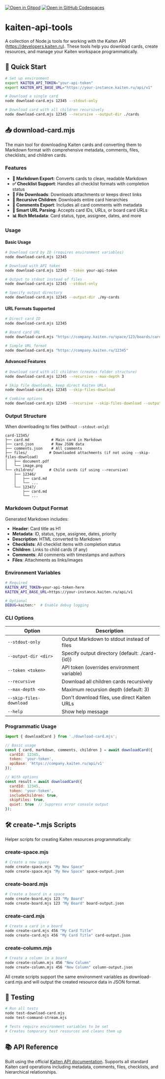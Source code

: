 [![Open in Gitpod](https://img.shields.io/badge/Gitpod-ready--to--code-f29718?logo=gitpod)](https://gitpod.io/#https://github.com/konard/kaiten-api-tools)
[![Open in GitHub Codespaces](https://img.shields.io/badge/GitHub%20Codespaces-Open-181717?logo=github)](https://github.com/codespaces/new?hide_repo_select=true&ref=main&repo=konard/kaiten-api-tools)

# kaiten-api-tools

A collection of Node.js tools for working with the Kaiten API (https://developers.kaiten.ru). These tools help you download cards, create resources, and manage your Kaiten workspace programmatically.

## 🚀 Quick Start

```bash
# Set up environment
export KAITEN_API_TOKEN="your-api-token"
export KAITEN_API_BASE_URL="https://your-instance.kaiten.ru/api/v1"

# Download a single card
node download-card.mjs 12345 --stdout-only

# Download card with all children recursively
node download-card.mjs 12345 --recursive --output-dir ./cards
```

## 📥 download-card.mjs

The main tool for downloading Kaiten cards and converting them to Markdown format with comprehensive metadata, comments, files, checklists, and children cards.

### Features

- **📝 Markdown Export**: Converts cards to clean, readable Markdown
- **✅ Checklist Support**: Handles all checklist formats with completion status
- **📎 File Downloads**: Downloads attachments or keeps direct links
- **🌳 Recursive Children**: Downloads entire card hierarchies  
- **💬 Comments Export**: Includes all card comments with metadata
- **🔗 Smart URL Parsing**: Accepts card IDs, URLs, or board card URLs
- **📊 Rich Metadata**: Card status, type, assignee, dates, and more

### Usage

#### Basic Usage

```bash
# Download card by ID (requires environment variables)
node download-card.mjs 12345

# Download with API token
node download-card.mjs 12345 --token your-api-token

# Output to stdout instead of files
node download-card.mjs 12345 --stdout-only

# Specify output directory
node download-card.mjs 12345 --output-dir ./my-cards
```

#### URL Formats Supported

```bash
# Direct card ID
node download-card.mjs 12345

# Board card URL
node download-card.mjs "https://company.kaiten.ru/space/123/boards/card/12345"

# Simple URL format  
node download-card.mjs "https://company.kaiten.ru/12345"
```

#### Advanced Features

```bash
# Download card with all children (creates folder structure)
node download-card.mjs 12345 --recursive --max-depth 3

# Skip file downloads, keep direct Kaiten URLs
node download-card.mjs 12345 --skip-files-download

# Combine options
node download-card.mjs 12345 --recursive --skip-files-download --output-dir ./cards
```

### Output Structure

When downloading to files (without `--stdout-only`):

```
card-12345/
├── card.md          # Main card in Markdown
├── card.json        # Raw JSON data
├── comments.json    # All comments
├── files/          # Downloaded attachments (if not using --skip-files-download)
│   ├── document.pdf
│   └── image.png
└── children/       # Child cards (if using --recursive)
    ├── 12346/
    │   ├── card.md
    │   └── ...
    └── 12347/
        ├── card.md
        └── ...
```

### Markdown Output Format

Generated Markdown includes:

- **Header**: Card title as H1
- **Metadata**: ID, status, type, assignee, dates, priority
- **Description**: HTML converted to Markdown
- **Checklists**: All checklist items with completion status
- **Children**: Links to child cards (if any)
- **Comments**: All comments with timestamps and authors
- **Files**: Attachments as links/images

### Environment Variables

```bash
# Required
KAITEN_API_TOKEN=your-api-token-here
KAITEN_API_BASE_URL=https://your-instance.kaiten.ru/api/v1

# Optional  
DEBUG=kaiten:*  # Enable debug logging
```

### CLI Options

| Option | Description |
|--------|-------------|
| `--stdout-only` | Output Markdown to stdout instead of files |
| `--output-dir <dir>` | Specify output directory (default: ./card-{id}) |
| `--token <token>` | API token (overrides environment variable) |
| `--recursive` | Download all children cards recursively |
| `--max-depth <n>` | Maximum recursion depth (default: 3) |
| `--skip-files-download` | Don't download files, use direct Kaiten URLs |
| `--help` | Show help message |

### Programmatic Usage

```javascript
import { downloadCard } from './download-card.mjs';

// Basic usage
const { card, markdown, comments, children } = await downloadCard({
  cardId: 12345,
  token: 'your-token',
  apiBase: 'https://company.kaiten.ru/api/v1'
});

// With options
const result = await downloadCard({
  cardId: 12345,
  token: 'your-token', 
  includeChildren: true,
  skipFiles: true,
  quiet: true  // Suppress error console output
});
```

## 🛠️ create-*.mjs Scripts

Helper scripts for creating Kaiten resources programmatically:

### create-space.mjs
```bash
# Create a new space
node create-space.mjs "My New Space"
node create-space.mjs "My New Space" space-output.json
```

### create-board.mjs  
```bash
# Create a board in a space
node create-board.mjs 123 "My Board"
node create-board.mjs 123 "My Board" board-output.json
```

### create-card.mjs
```bash
# Create a card in a board
node create-card.mjs 456 "My Card Title"  
node create-card.mjs 456 "My Card Title" card-output.json
```

### create-column.mjs
```bash
# Create a column in a board
node create-column.mjs 456 "New Column"
node create-column.mjs 456 "New Column" column-output.json
```

All create scripts support the same environment variables as download-card.mjs and will output the created resource data in JSON format.

## 🧪 Testing

```bash
# Run all tests  
node test-download-card.mjs
node test-command-stream.mjs

# Tests require environment variables to be set
# Creates temporary test resources and cleans them up
```

## 📚 API Reference

Built using the official [Kaiten API documentation](https://developers.kaiten.ru). Supports all standard Kaiten card operations including metadata, comments, files, checklists, and hierarchical relationships.
